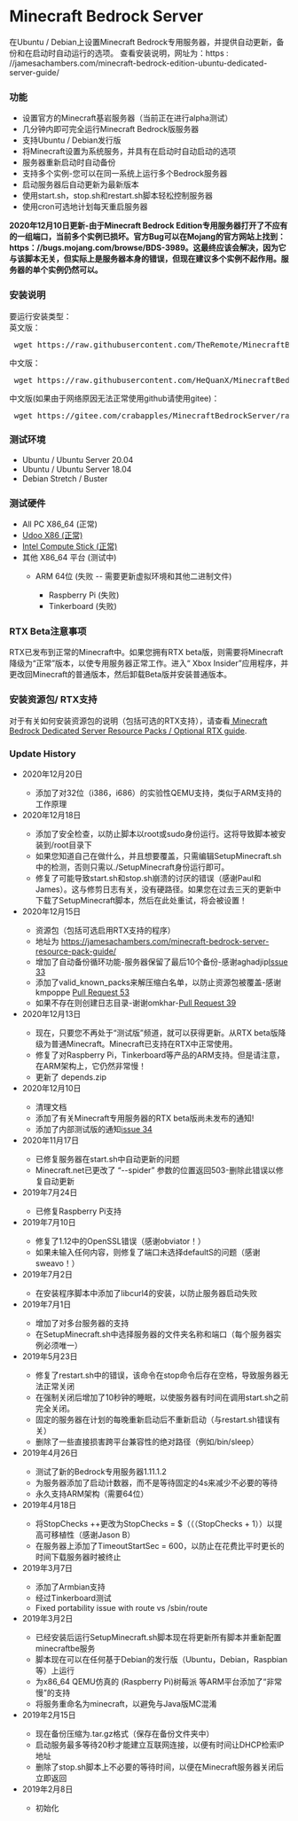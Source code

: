 # Minecraft Bedrock Server

在Ubuntu / Debian上设置Minecraft Bedrock专用服务器，并提供自动更新，备份和在启动时自动运行的选项。
查看安装说明，网址为：https : //jamesachambers.com/minecraft-bedrock-edition-ubuntu-dedicated-server-guide/
<h3>功能</h3>
<ul>
  <li>设置官方的Minecraft基岩服务器（当前正在进行alpha测试）</li>
  <li>几分钟内即可完全运行Minecraft Bedrock版服务器</li>
  <li>支持Ubuntu / Debian发行版</li>
  <li>将Minecraft设置为系统服务，并具有在启动时自动启动的选项</li>
  <li>服务器重新启动时自动备份</li>
  <li>支持多个实例-您可以在同一系统上运行多个Bedrock服务器</li>
  <li>启动服务器后自动更新为最新版本</li>
  <li>使用start.sh，stop.sh和restart.sh脚本轻松控制服务器</li>
  <li>使用cron可选地计划每天重启服务器</li>
</ul>



<b> 2020年12月10日更新-由于Minecraft Bedrock Edition专用服务器打开了不应有的一组端口，当前多个实例已损坏。官方Bug可以在Mojang的官方网站上找到：https：//bugs.mojang.com/browse/BDS-3989。这最终应该会解决，因为它与该脚本无关，但实际上是服务器本身的错误，但现在建议多个实例不起作用。服务器的单个实例仍然可以。</b>
<h3>安装说明</h3>
要运行安装类型：<br>
英文版：
<pre> wget https://raw.githubusercontent.com/TheRemote/MinecraftBedrockServer/master/SetupMinecraft.sh && chmod +x SetupMinecraft.sh && ./SetupMinecraft.sh</pre>
中文版：
<pre> wget https://raw.githubusercontent.com/HeQuanX/MinecraftBedrockServer/zh_cn/SetupMinecraft.sh && chmod +x SetupMinecraft.sh && ./SetupMinecraft.sh</pre>
中文版(如果由于网络原因无法正常使用github请使用gitee)：
<pre> wget https://gitee.com/crabapples/MinecraftBedrockServer/raw/zh_cn/SetupMinecraft.sh && chmod +x SetupMinecraft.sh && ./SetupMinecraft.sh</pre>

<h3>测试环境</h3>
<ul>
 <li>Ubuntu / Ubuntu Server 20.04</li>
 <li>Ubuntu / Ubuntu Server 18.04</li>
 <li>Debian Stretch / Buster</li>
</ul>
  
<h3>测试硬件</h3>
<ul>
 <li>All PC X86_64 (正常)</li>
 <li><a href="https://jamesachambers.com/udoo-x86-microboard-breakdown/">Udoo X86 (正常)</a></li>
 <li><a href="https://jamesachambers.com/install-ubuntu-server-18-04-on-intel-compute-stick-guide/">Intel Compute Stick (正常)</a></li>
 <li>其他 X86_64 平台 (测试中)</li>
  <ul>
    <li>ARM 64位 (失败 -- 需要更新虚拟环境和其他二进制文件)</li>
    <ul>
      <li>Raspberry Pi (失败)</li>
      <li>Tinkerboard (失败)</li>
    </ul>
  </ul>
</ul>

<h3>RTX Beta注意事项</h3>
<p>RTX已发布到正常的Minecraft中。如果您拥有RTX beta版，则需要将Minecraft降级为“正常”版本，以使专用服务器正常工作。进入“ Xbox Insider”应用程序，并更改回Minecraft的普通版本，然后卸载Beta版并安装普通版本。</p>

<h3>安装资源包/ RTX支持</h3>
<p>对于有关如何安装资源包的说明（包括可选的RTX支持），请查看<a href="https://jamesachambers.com/minecraft-bedrock-server-resource-pack-guide/" target="_blank" rel="noopener"> Minecraft Bedrock Dedicated Server Resource Packs / Optional RTX guide</a>.</p>

<h3>Update History</h3>
<ul>
  <li>2020年12月20日</li>
  <ul>
    <li>添加了对32位（i386，i686）的实验性QEMU支持，类似于ARM支持的工作原理</li>
  </ul>
  <li> 2020年12月18日</li>
  <ul>
    <li>添加了安全检查，以防止脚本以root或sudo身份运行。这将导致脚本被安装到/root目录下</li>
    <li>如果您知道自己在做什么，并且想要覆盖，只需编辑SetupMinecraft.sh中的检测，否则只需以./SetupMinecraft身份运行即可。</li>
    <li>修复了可能导致start.sh和stop.sh崩溃的讨厌的错误（感谢Paul和James）。这与修剪日志有关，没有硬路径。如果您在过去三天的更新中下载了SetupMinecraft脚本，然后在此处重试，将会被设置！</li>
  </ul>
  <li> 2020年12月15日</li>
  <ul>
    <li>资源包（包括可选启用RTX支持的程序）</li>
    <li>地址为 <a href="https://jamesachambers.com/minecraft-bedrock-server-resource-pack-guide/" target="_blank" rel="noopener">https://jamesachambers.com/minecraft-bedrock-server-resource-pack-guide/</a></li>
    <li>增加了自动备份循环功能-服务器保留了最后10个备份-感谢aghadjip<a href="https://github.com/TheRemote/MinecraftBedrockServer/issues/33">Issue 33</a></li>
    <li>添加了valid_known_packs来解压缩白名单，以防止资源包被覆盖-感谢kmpoppe <a href="https://github.com/TheRemote/MinecraftBedrockServer/pull/53">Pull Request 53</a></li>
    <li>如果不存在则创建日志目录-谢谢omkhar-<a href="https://github.com/TheRemote/MinecraftBedrockServer/pull/39">Pull Request 39</a></li>
  </ul>
  <li>2020年12月13日</li> 
  <ul>
    <li>现在，只要您不再处于“测试版”频道，就可以获得更新。从RTX beta版降级为普通Minecraft。Minecraft已支持在RTX中正常使用。</li>
    <li>修复了对Raspberry Pi，Tinkerboard等产品的ARM支持。但是请注意，在ARM架构上，它仍然非常慢！</li>
    <li>更新了 depends.zip</li>
  </ul>
  <li> 2020年12月10日</li>
  <ul>
    <li>清理文档</li>
    <li>添加了有关Minecraft专用服务器的RTX beta版尚未发布的通知!</li>
    <li>添加了内部测试版的通知<a href="https://github.com/TheRemote/MinecraftBedrockServer/issues/34">issue 34</a></li>
  </ul>
  <li> 2020年11月17日</li> 
  <ul> 
    <li>已修复服务器在start.sh中自动更新的问题</li> 
    <li> Minecraft.net已更改了 “--spider” 参数的位置返回503-删除此错误以修复自动更新</li> 
  </ul> 
  <li> 2019年7月24日</li> 
  <ul> 
    <li>已修复Raspberry Pi支持</li> 
  </ul> 
  <li> 2019年7月10日</li> 
  <ul> 
    <li>修复了1.12中的OpenSSL错误（感谢obviator！）</li> 
    <li>如果未输入任何内容，则修复了端口未选择defaultS的问题（感谢sweavo！）</li> 
  </ul> 
  <li>2019年7月2日</li> 
  <ul>
    <li>在安装程序脚本中添加了libcurl4的安装，以防止服务器启动失败</li> 
  </ul> 
  <li> 2019年7月1日</li>
  <ul>
    <li>增加了对多台服务器的支持</li>
    <li>在SetupMinecraft.sh中选择服务器的文件夹名称和端口（每个服务器实例必须唯一）</li>
  </ul>
  <li> 2019年5月23日</li>
  <ul>
    <li>修复了restart.sh中的错误，该命令在stop命令后存在空格，导致服务器无法正常关闭</li>
    <li>在强制关闭后增加了10秒钟的睡眠，以使服务器有时间在调用start.sh之前完全关闭。</li>
    <li>固定的服务器在计划的每晚重新启动后不重新启动（与restart.sh错误有关）</li>
    <li>删除了一些直接损害跨平台兼容性的绝对路径（例如/bin/sleep）</li>
  </ul>
    <li> 2019年4月26日</li>
  <ul>
    <li>测试了新的Bedrock专用服务器1.11.1.2 </li>
    <li>为服务器添加了启动计数器，而不是等待固定的4s来减少不必要的等待</li>
    <li>永久支持ARM架构（需要64位）</li>
  </ul>
  <li> 2019年4月18日</li>
  <ul>
    <li>将StopChecks ++更改为StopChecks = $（（（StopChecks + 1））以提高可移植性（感谢Jason B）</li>
    <li>在服务器上添加了TimeoutStartSec = 600，以防止在花费比平时更长的时间下载服务器时被终止</li>
  </ul>
  <li> 2019年3月7日</li>
  <ul>
    <li>添加了Armbian支持</li>
    <li>经过Tinkerboard测试</li>
    <li>Fixed portability issue with route vs /sbin/route</li>
  </ul>
  <li> 2019年3月2日</li>
  <ul>
    <li>已经安装后运行SetupMinecraft.sh脚本现在将更新所有脚本并重新配置minecraftbe服务</li>
    <li>脚本现在可以在任何基于Debian的发行版（Ubuntu，Debian，Raspbian等）上运行<br>
    <li>为x86_64 QEMU仿真的 (Raspberry Pi)树莓派 等ARM平台添加了“非常慢”的支持</li>
    <li>将服务重命名为minecraft，以避免与Java版MC混淆</li>
  </ul>
  <li> 2019年2月15日</li>
  <ul>
    <li>现在备份压缩为.tar.gz格式（保存在备份文件夹中）</li>
    <li>启动服务最多等待20秒才能建立互联网连接，以便有时间让DHCP检索IP地址</li>
    <li>删除了stop.sh脚本上不必要的等待时间，以便在Minecraft服务器关闭后立即返回</li>
  </ul>
  <li> 2019年2月8日</li>
  <ul>
    <li>初始化</li>
  </ul>
</ul>
